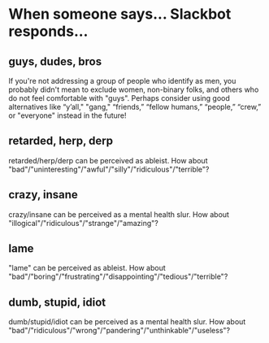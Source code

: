 # When someone says... Slackbot responds...

## guys, dudes, bros
If you're not addressing a group of people who identify as men, you probably didn't mean to exclude women, non-binary folks, and others who do not feel comfortable with "guys". Perhaps consider using good alternatives like “y’all," "gang," “friends,” “fellow humans,” “people,” “crew,” or "everyone" instead in the future!

## retarded, herp, derp
retarded/herp/derp can be perceived as ableist. How about "bad"/"uninteresting"/"awful"/"silly"/"ridiculous"/"terrible"?

## crazy, insane
crazy/insane can be perceived as a mental health slur. How about "illogical"/"ridiculous"/"strange"/"amazing"?

## lame
"lame" can be perceived as ableist. How about "bad"/"boring"/"frustrating"/"disappointing"/"tedious"/"terrible"?
 
## dumb, stupid, idiot
dumb/stupid/idiot can be perceived as a mental health slur. How about "bad"/"ridiculous"/"wrong"/"pandering"/"unthinkable"/"useless"?
